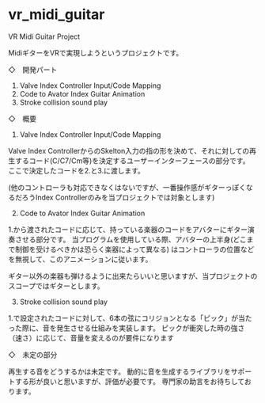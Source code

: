# vr_midi_guitar
VR Midi Guitar Project

MidiギターをVRで実現しようというプロジェクトです。

◇　開発パート

1. Valve Index Controller Input/Code Mapping
2. Code to Avator Index Guitar Animation
3. Stroke collision sound play

◇　概要

1. Valve Index Controller Input/Code Mapping

Valve Index ControllerからのSkelton入力の指の形を決めて、それに対しての再生するコード(C/C7/Cm等)を決定するユーザーインターフェースの部分です。
ここで決定したコードを2.と3.に渡します。

(他のコントローラも対応できなくはないですが、一番操作感がギターっぽくなるだろうIndex Controllerのみを当プロジェクトでは対象とします)

2. Code to Avator Index Guitar Animation

1.から渡されたコードに応じて、持っている楽器のコードをアバターにギター演奏させる部分です。
当プログラムを使用している際、アバターの上半身(どこまで制御を受けるべきかは恐らく楽器によって異なる)
はコントローラの位置などを無視して、このアニメーションに従います。

ギター以外の楽器も弾けるように出来たらいいと思いますが、当プロジェクトのスコープではギターとします。

3. Stroke collision sound play

1.で設定されたコードに対して、6本の弦にコリジョンとなる「ピック」が当たった際に、音を発生させる仕組みを実装します。
ピックが衝突した時の強さ（速さ）に応じて、音量を変えるのが要件になります

◇　未定の部分

再生する音をどうするかは未定です。
動的に音を生成するライブラリをサポートする形が良いと思いますが、評価が必要です。
専門家の助言をお待ちしております。
